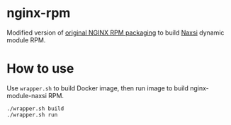 nginx-rpm
=========

Modified version of [original NGINX RPM packaging](http://hg.nginx.org/pkg-oss/file/tip/rpm) to build [Naxsi](https://github.com/nbs-system/naxsi) dynamic module RPM.

# How to use

Use `wrapper.sh` to build Docker image, then run image to build nginx-module-naxsi RPM.

    ./wrapper.sh build
    ./wrapper.sh run
